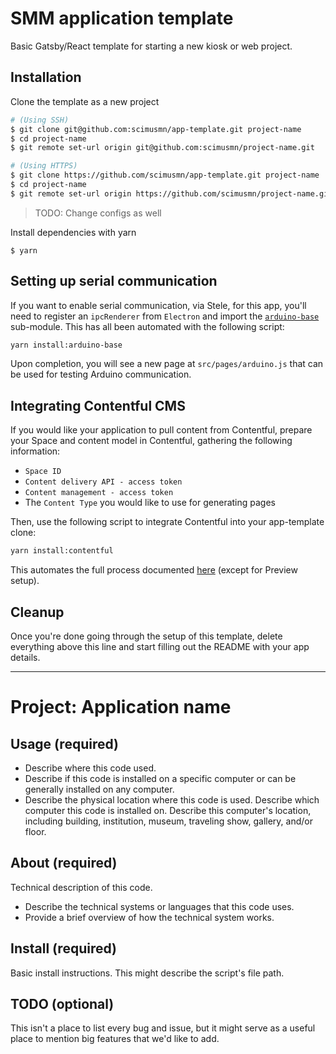# SMM application template
Basic Gatsby/React template for starting a new kiosk or web project.

## Installation
Clone the template as a new project
```bash
# (Using SSH)
$ git clone git@github.com:scimusmn/app-template.git project-name
$ cd project-name
$ git remote set-url origin git@github.com:scimusmn/project-name.git

# (Using HTTPS)
$ git clone https://github.com/scimusmn/app-template.git project-name
$ cd project-name
$ git remote set-url origin https://github.com/scimusmn/project-name.git
```
> TODO: Change configs as well

Install dependencies with yarn
```
$ yarn
```
## Setting up serial communication
If you want to enable serial communication, via Stele, for this app, you'll need to register an `ipcRenderer` from `Electron` and import the [`arduino-base`](https://github.com/scimusmn/arduino-base) sub-module. This has all been automated with the following script: 
```bash
yarn install:arduino-base
```
Upon completion, you will see a new page at `src/pages/arduino.js` that can be used for testing Arduino communication.

## Integrating Contentful CMS
If you would like your application to pull content from Contentful, prepare your Space and content model in Contentful, gathering the following information:
- `Space ID`
- `Content delivery API - access token`
- `Content management - access token`
- The `Content Type` you would like to use for generating pages

Then, use the following script to integrate Contentful into your app-template clone:
 
```bash
yarn install:contentful
```

This automates the full process documented [here](https://smm.atlassian.net/l/c/T13XPLU9) (except for Preview setup). 



## Cleanup
Once you're done going through the setup of this template, delete everything above this line and start filling out the README with your app details.

***

# Project: Application name

## Usage (required)
* Describe where this code used.
* Describe if this code is installed on a specific computer or can be generally installed on any computer.
* Describe the physical location where this code is used. Describe which computer this code is installed on. Describe this computer's location, including building, institution, museum, traveling show, gallery, and/or floor.

## About (required)
Technical description of this code.
* Describe the technical systems or languages that this code uses.
* Provide a brief overview of how the technical system works.

## Install (required)
Basic install instructions. This might describe the script's file path.

## TODO (optional)
This isn't a place to list every bug and issue, but it might serve as a useful place to mention big features that we'd like to add.
